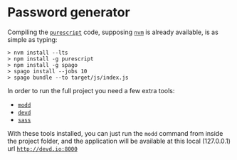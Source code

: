 # Password generator

Compiling the [`purescript`](http://www.purescript.org) code, supposing [`nvm`](http://nvm.sh) is already available, is as simple as typing:

    > nvm install --lts
    > npm install -g purescript
    > npm install -g spago
    > spago install --jobs 10
    > spago bundle --to target/js/index.js


In order to run the full project you need a few extra tools:

  - [`modd`](https://github.com/cortesi/modd)
  - [`devd`](https://github.com/cortesi/devd)
  - [`sass`](https://sass-lang.com/install)

With these tools installed, you can just run the `modd` command from inside the project folder, and the application will be available at this local (127.0.0.1) url [`http://devd.io:8000`](http://devd.io:8000/)